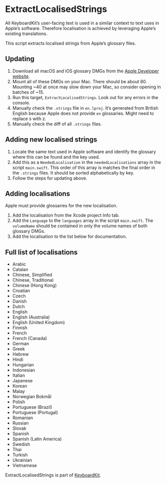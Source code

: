 # ExtractLocalisedStrings

All KeyboardKit’s user-facing text is used in a similar context to text uses in Apple’s software. Therefore localisation is achieved by leveraging Apple’s existing translations. 

This script extracts localised strings from Apple’s glossary files.

## Updating

1. Download all macOS and iOS glossary DMGs from the [Apple Developer website](https://developer.apple.com/download/more). 
2. Mount all of these DMGs on your Mac. There should be about 80. Mounting ~40 at once may slow down your Mac, so consider opening in batches of ~15.
3. Run this target, `ExtractLocalisedStrings`. Look out for any errors in the console.
4. Manually check the `.strings` file in `en.lproj`. It’s generated from British English because Apple does not provide `en` glossaries. Might need to replace s with z. 
5. Manually check the diff of all `.strings`  files.

## Adding new localised strings

1. Locate the same text used in Apple software and identify the glossary where this can be found and the key used.
2. Add this as a `NeededLocalisation` in the `neededLocalisations` array in the script `main.swift`. This order of this array is matches the final order in the `.strings` files. It should be sorted alphabetically by key.
3. Follow the steps for updating above.

## Adding localisations

Apple must provide glossaries for the new localisation.

1. Add the localisation from the Xcode project Info tab.
2. Add the `Language` to the `languages` array in the script `main.swift`. The `volumeName` should be contained in only the volume names of both glossary DMGs.
3. Add the localisation to the list below for documentation.

## Full list of localisations 

- Arabic
- Catalan
- Chinese, Simplified
- Chinese, Traditional
- Chinese (Hong Kong)
- Croatian
- Czech
- Danish
- Dutch
- English
- English (Australia)
- English (United Kingdom)
- Finnish
- French
- French (Canada)
- German
- Greek
- Hebrew
- Hindi
- Hungarian
- Indonesian
- Italian
- Japanese
- Korean
- Malay
- Norwegian Bokmål
- Polish
- Portuguese (Brazil)
- Portuguese (Portugal)
- Romanian
- Russian
- Slovak
- Spanish
- Spanish (Latin America)
- Swedish
- Thai
- Turkish
- Ukrainian
- Vietnamese

ExtractLocalisedStrings is part of [KeyboardKit](https://github.com/douglashill/KeyboardKit).
